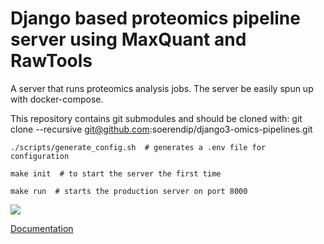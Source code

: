 # Django based proteomics pipeline server using MaxQuant and RawTools

A server that runs proteomics analysis jobs. 
The server be easily spun up with docker-compose.

This repository contains git submodules and should be cloned with:
    git clone --recursive git@github.com:soerendip/django3-omics-pipelines.git

    ./scripts/generate_config.sh  # generates a .env file for configuration

    make init  # to start the server the first time

    make run  # starts the production server on port 8000


![](./docs/image/workflow.png)


[Documentation](https://soerendip.github.io/django3-omics-pipelines/)